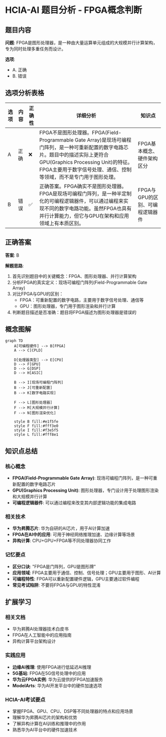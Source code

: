 # HCIA-AI 题目分析 - FPGA概念判断

## 题目内容

**问题**: FPGA是图形处理器，是一种由大量运算单元组成的大规模并行计算架构，专为同时处理多重任务而设计。

**选项**:
- A. 正确
- B. 错误

## 选项分析表格

| 选项 | 内容 | 正确性 | 详细分析 | 知识点 |
|------|------|--------|----------|--------|
| A | 正确 | ❌ | FPGA不是图形处理器。FPGA(Field-Programmable Gate Array)是现场可编程门阵列，是一种可重新配置的数字电路芯片。题目中的描述实际上更符合GPU(Graphics Processing Unit)的特征。FPGA主要用于数字信号处理、通信、控制等领域，而不是专门用于图形处理。 | FPGA基本概念、硬件架构区分 |
| B | 错误 | ✅ | 正确答案。FPGA确实不是图形处理器。FPGA是现场可编程门阵列，是一种半定制化的可编程逻辑器件，可以通过编程来实现不同的数字电路功能。虽然FPGA也具有并行计算能力，但它与GPU在架构和应用领域上有本质区别。 | FPGA与GPU的区别、可编程逻辑器件 |

## 正确答案

**答案**: B

**解题思路**: 
1. 首先识别题目中的关键概念：FPGA、图形处理器、并行计算架构
2. 分析FPGA的真实定义：现场可编程门阵列(Field-Programmable Gate Array)
3. 对比FPGA与GPU的区别：
   - FPGA：可重新配置的数字电路，主要用于数字信号处理、通信等
   - GPU：图形处理器，专门用于图形渲染和并行计算
4. 判断题目描述是否准确：题目将FPGA描述为图形处理器是错误的

## 概念图解

```mermaid
graph TD
    A[可编程硬件] --> B[FPGA]
    A --> C[CPLD]
    
    D[处理器类型] --> E[CPU]
    D --> F[GPU]
    D --> G[DSP]
    D --> H[ASIC]
    
    B --> I[现场可编程门阵列]
    B --> J[可重新配置]
    B --> K[数字电路实现]
    
    F --> L[图形处理器]
    F --> M[大规模并行计算]
    F --> N[图形渲染优化]
    
    style B fill:#e1f5fe
    style F fill:#fff3e0
    style I fill:#f3e5f5
    style L fill:#fff8e1
```

## 知识点总结

### 核心概念
- **FPGA(Field-Programmable Gate Array)**: 现场可编程门阵列，是一种可重新配置的数字电路芯片
- **GPU(Graphics Processing Unit)**: 图形处理器，专门设计用于处理图形渲染和大规模并行计算
- **可编程逻辑器件**: 可以通过编程来改变其内部逻辑功能的集成电路

### 相关技术
- **华为昇腾芯片**: 华为自研的AI芯片，用于AI计算加速
- **FPGA在AI中的应用**: 可用于神经网络推理加速、边缘计算等场景
- **异构计算**: CPU+GPU+FPGA等不同处理器协同工作

### 记忆要点
- **区分口诀**: "FPGA是门阵列，GPU是图形牌"
- **应用领域**: FPGA主要用于通信、控制、信号处理；GPU主要用于图形、AI计算
- **可编程特性**: FPGA可以重新配置硬件逻辑，GPU主要通过软件编程
- **常见考试陷阱**: 不要将FPGA与GPU的特性混淆

## 扩展学习

### 相关文档
- 华为昇腾AI处理器技术白皮书
- FPGA在人工智能中的应用指南
- 异构计算平台架构设计

### 实践应用
- **边缘AI推理**: 使用FPGA进行低延迟AI推理
- **5G基站**: FPGA在5G信号处理中的应用
- **华为云FPGA实例**: 华为云提供的FPGA加速服务
- **ModelArts**: 华为AI开发平台中的硬件加速选项

### HCIA-AI考试要点
- 掌握FPGA、GPU、CPU、DSP等不同处理器的特点和应用场景
- 理解华为昇腾AI芯片的架构和优势
- 了解异构计算在AI训练和推理中的作用
- 熟悉华为AI平台中的硬件加速技术
